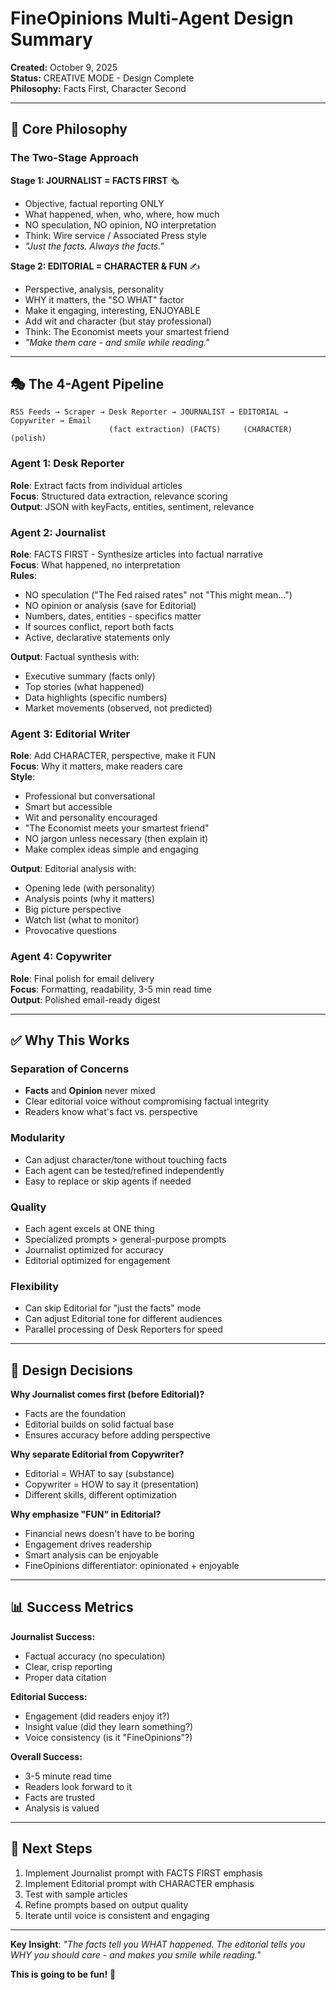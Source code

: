# FineOpinions Multi-Agent Design Summary

**Created:** October 9, 2025  
**Status:** CREATIVE MODE - Design Complete  
**Philosophy:** Facts First, Character Second

---

## 🎯 Core Philosophy

### The Two-Stage Approach

**Stage 1: JOURNALIST = FACTS FIRST** 🗞️

- Objective, factual reporting ONLY
- What happened, when, who, where, how much
- NO speculation, NO opinion, NO interpretation
- Think: Wire service / Associated Press style
- _"Just the facts. Always the facts."_

**Stage 2: EDITORIAL = CHARACTER & FUN** ✍️

- Perspective, analysis, personality
- WHY it matters, the "SO WHAT" factor
- Make it engaging, interesting, ENJOYABLE
- Add wit and character (but stay professional)
- Think: The Economist meets your smartest friend
- _"Make them care - and smile while reading."_

---

## 🎭 The 4-Agent Pipeline

```
RSS Feeds → Scraper → Desk Reporter → JOURNALIST → EDITORIAL → Copywriter → Email
                      (fact extraction) (FACTS)     (CHARACTER)  (polish)
```

### Agent 1: Desk Reporter

**Role**: Extract facts from individual articles  
**Focus**: Structured data extraction, relevance scoring  
**Output**: JSON with keyFacts, entities, sentiment, relevance

### Agent 2: Journalist

**Role**: FACTS FIRST - Synthesize articles into factual narrative  
**Focus**: What happened, no interpretation  
**Rules**:

- NO speculation ("The Fed raised rates" not "This might mean...")
- NO opinion or analysis (save for Editorial)
- Numbers, dates, entities - specifics matter
- If sources conflict, report both facts
- Active, declarative statements only

**Output**: Factual synthesis with:

- Executive summary (facts only)
- Top stories (what happened)
- Data highlights (specific numbers)
- Market movements (observed, not predicted)

### Agent 3: Editorial Writer

**Role**: Add CHARACTER, perspective, make it FUN  
**Focus**: Why it matters, make readers care  
**Style**:

- Professional but conversational
- Smart but accessible
- Wit and personality encouraged
- "The Economist meets your smartest friend"
- NO jargon unless necessary (then explain it)
- Make complex ideas simple and engaging

**Output**: Editorial analysis with:

- Opening lede (with personality)
- Analysis points (why it matters)
- Big picture perspective
- Watch list (what to monitor)
- Provocative questions

### Agent 4: Copywriter

**Role**: Final polish for email delivery  
**Focus**: Formatting, readability, 3-5 min read time  
**Output**: Polished email-ready digest

---

## ✅ Why This Works

### Separation of Concerns

- **Facts** and **Opinion** never mixed
- Clear editorial voice without compromising factual integrity
- Readers know what's fact vs. perspective

### Modularity

- Can adjust character/tone without touching facts
- Each agent can be tested/refined independently
- Easy to replace or skip agents if needed

### Quality

- Each agent excels at ONE thing
- Specialized prompts > general-purpose prompts
- Journalist optimized for accuracy
- Editorial optimized for engagement

### Flexibility

- Can skip Editorial for "just the facts" mode
- Can adjust Editorial tone for different audiences
- Parallel processing of Desk Reporters for speed

---

## 🎨 Design Decisions

**Why Journalist comes first (before Editorial)?**

- Facts are the foundation
- Editorial builds on solid factual base
- Ensures accuracy before adding perspective

**Why separate Editorial from Copywriter?**

- Editorial = WHAT to say (substance)
- Copywriter = HOW to say it (presentation)
- Different skills, different optimization

**Why emphasize "FUN" in Editorial?**

- Financial news doesn't have to be boring
- Engagement drives readership
- Smart analysis can be enjoyable
- FineOpinions differentiator: opinionated + enjoyable

---

## 📊 Success Metrics

**Journalist Success:**

- Factual accuracy (no speculation)
- Clear, crisp reporting
- Proper data citation

**Editorial Success:**

- Engagement (did readers enjoy it?)
- Insight value (did they learn something?)
- Voice consistency (is it "FineOpinions"?)

**Overall Success:**

- 3-5 minute read time
- Readers look forward to it
- Facts are trusted
- Analysis is valued

---

## 🚀 Next Steps

1. Implement Journalist prompt with FACTS FIRST emphasis
2. Implement Editorial prompt with CHARACTER emphasis
3. Test with sample articles
4. Refine prompts based on output quality
5. Iterate until voice is consistent and engaging

---

**Key Insight**: _"The facts tell you WHAT happened. The editorial tells you WHY you should care - and makes you smile while reading."_

**This is going to be fun!** 🎉
